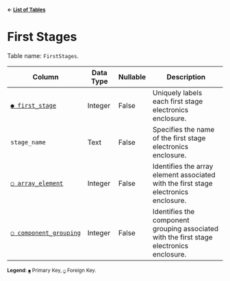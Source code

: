 <sup>**← [List of Tables](../README.md/#schema)**</sup>

# First Stages

Table name: `FirstStages`.

| Column                                                   | Data Type | Nullable | Description                                                                              |
| -------------------------------------------------------- | --------- | -------- | ---------------------------------------------------------------------------------------- |
| [`● first_stage`](first_stages.md)                       | Integer   | False    | Uniquely labels each first stage electronics enclosure.                                  |
| `stage_name`                                             | Text      | False    | Specifies the name of the first stage electronics enclosure.                             |
| [`○ array_element`](array_elements.md)                   | Integer   | False    | Identifies the array element associated with the first stage electronics enclosure.      |
| [`○ component_grouping`](component_groupings.md)         | Integer   | False    | Identifies the component grouping associated with the first stage electronics enclosure. |

<sup>**Legend**: [`●`](first_stages.md) Primary Key, [`○`](first_stages.md) Foreign Key.</sup>
